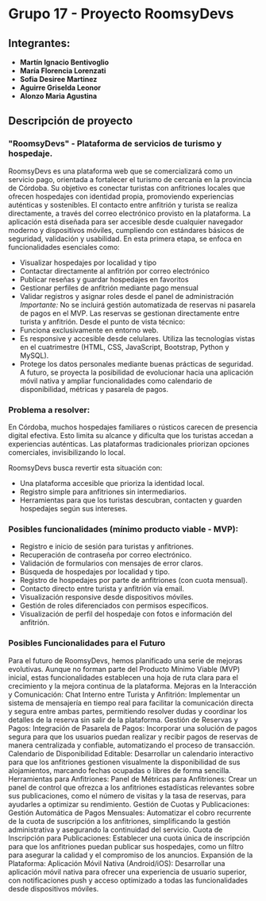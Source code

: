 # Grupo 17 - Proyecto RoomsyDevs

## Integrantes:
- **Martín Ignacio Bentivoglio** 
- **María Florencia Lorenzati**
- **Sofia Desiree Martinez**
- **Aguirre Griselda Leonor**
- **Alonzo Maria Agustina**

## Descripción de proyecto
### "RoomsyDevs" - Plataforma de servicios de turismo y hospedaje.
RoomsyDevs es una plataforma web que se comercializará como un servicio pago, orientada a fortalecer el turismo de cercanía en la provincia de Córdoba. Su objetivo es conectar turistas con anfitriones locales que ofrecen hospedajes con identidad propia, promoviendo experiencias auténticas y sostenibles.
El contacto entre anfitrión y turista se realiza directamente, a través del correo electrónico provisto en la plataforma.
La aplicación está diseñada para ser accesible desde cualquier navegador moderno y dispositivos móviles, cumpliendo con estándares básicos de seguridad, validación y usabilidad. En esta primera etapa, se enfoca en funcionalidades esenciales como:
- Visualizar hospedajes por localidad y tipo
- Contactar directamente al anfitrión por correo electrónico
- Publicar reseñas y guardar hospedajes en favoritos
- Gestionar perfiles de anfitrión mediante pago mensual
- Validar registros y asignar roles desde el panel de administración
_Importante:_ No se incluirá gestión automatizada de reservas ni pasarela de pagos en el MVP. Las reservas se gestionan directamente entre turista y anfitrión.
Desde el punto de vista técnico:
- Funciona exclusivamente en entorno web.
- Es responsive y accesible desde celulares.
Utiliza las tecnologías vistas en el cuatrimestre (HTML, CSS, JavaScript, Bootstrap, Python y MySQL).
- Protege los datos personales mediante buenas prácticas de seguridad.
A futuro, se proyecta la posibilidad de evolucionar hacia una aplicación móvil nativa y ampliar funcionalidades como calendario de disponibilidad, métricas y pasarela de pagos.

### Problema a resolver:
En Córdoba, muchos hospedajes familiares o rústicos carecen de presencia digital efectiva. Esto limita su alcance y dificulta que los turistas accedan a experiencias auténticas. Las plataformas tradicionales priorizan opciones comerciales, invisibilizando lo local.

RoomsyDevs busca revertir esta situación con:

- Una plataforma accesible que prioriza la identidad local.
- Registro simple para anfitriones sin intermediarios.
- Herramientas para que los turistas descubran, contacten y guarden hospedajes según sus intereses.

### Posibles funcionalidades (mínimo producto viable - MVP):
- Registro e inicio de sesión para turistas y anfitriones. 
- Recuperación de contraseña por correo electrónico.
- Validación de formularios con mensajes de error claros.
- Búsqueda de hospedajes por localidad y tipo.
- Registro de hospedajes por parte de anfitriones (con cuota mensual).
- Contacto directo entre turista y anfitrión vía email.
- Visualización responsive desde dispositivos móviles.
- Gestión de roles diferenciados con permisos específicos.
- Visualización de perfil del hospedaje con fotos e información del anfitrión.

### Posibles Funcionalidades para el Futuro
Para el futuro de RoomsyDevs, hemos planificado una serie de mejoras evolutivas. Aunque no forman parte del Producto Mínimo Viable (MVP) inicial, estas funcionalidades establecen una hoja de ruta clara para el crecimiento y la mejora continua de la plataforma.
Mejoras en la Interacción y Comunicación:
Chat Interno entre Turista y Anfitrión: Implementar un sistema de mensajería en tiempo real para facilitar la comunicación directa y segura entre ambas partes, permitiendo resolver dudas y coordinar los detalles de la reserva sin salir de la plataforma.
Gestión de Reservas y Pagos:
Integración de Pasarela de Pagos: Incorporar una solución de pagos segura para que los usuarios puedan realizar y recibir pagos de reservas de manera centralizada y confiable, automatizando el proceso de transacción.
Calendario de Disponibilidad Editable: Desarrollar un calendario interactivo para que los anfitriones gestionen visualmente la disponibilidad de sus alojamientos, marcando fechas ocupadas o libres de forma sencilla.
Herramientas para Anfitriones:
Panel de Métricas para Anfitriones: Crear un panel de control que ofrezca a los anfitriones estadísticas relevantes sobre sus publicaciones, como el número de visitas y la tasa de reservas, para ayudarles a optimizar su rendimiento.
Gestión de Cuotas y Publicaciones:
Gestión Automática de Pagos Mensuales: Automatizar el cobro recurrente de la cuota de suscripción a los anfitriones, simplificando la gestión administrativa y asegurando la continuidad del servicio.
Cuota de Inscripción para Publicaciones: Establecer una cuota única de inscripción para que los anfitriones puedan publicar sus hospedajes, como un filtro para asegurar la calidad y el compromiso de los anuncios.
Expansión de la Plataforma:
Aplicación Móvil Nativa (Android/iOS): Desarrollar una aplicación móvil nativa para ofrecer una experiencia de usuario superior, con notificaciones push y acceso optimizado a todas las funcionalidades desde dispositivos móviles.

